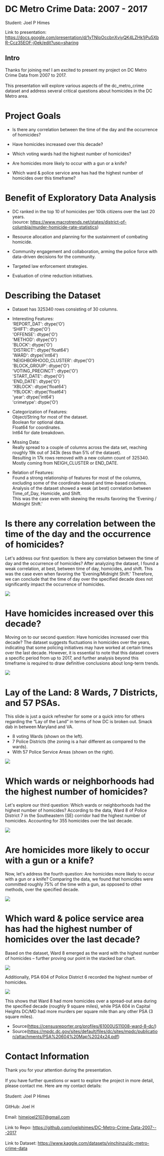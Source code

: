# DC Metro Crime Data: 2007 - 2017

Student: Joel P Himes

Link to presentation: https://docs.google.com/presentation/d/1yTNIoOccbnXvjyQK4LZHk1jPu5XbR-Ccz35EOF-j0ek/edit?usp=sharing 

## Intro
Thanks for joining me! I am excited to present my project on DC Metro Crime Data from 2007 to 2017.\
\
This presentation will explore various aspects of the dc_metro_crime dataset and address several critical questions about homicides in the DC Metro area.

# Project Goals
- Is there any correlation between the time of the day and the occurrence of homicides?

- Have homicides increased over this decade?

- Which voting wards had the highest number of homicides?

- Are homicides more likely to occur with a gun or a knife?

- Which ward & police service area has had the highest number of homicides over this timeframe?

# Benefit of Exploratory Data Analysis
- DC ranked in the top 10 of homicides per 100k citizens over the last 20 years.\
(source: https://www.macrotrends.net/states/district-of-columbia/murder-homicide-rate-statistics)

- Resource allocation and planning for the sustainment of combating homicide.

- Community engagement and collaboration, arming the police force with data-driven decisions for the community.

- Targeted law enforcement strategies.

- Evaluation of crime reduction initiatives.

# Describing the Dataset
- Dataset has 325340 rows consisting of 30 columns.

- Interesting Features:\
  ‘REPORT_DAT': dtype(‘O’)\
  ‘SHIFT': dtype('O')\
  'OFFENSE': dtype('O')\
  'METHOD': dtype('O')\
  'BLOCK': dtype('O')\
  'DISTRICT': dtype('float64')\
  'WARD': dtype('int64')\
  'NEIGHBORHOOD_CLUSTER': dtype('O')\
  'BLOCK_GROUP': dtype('O')\
  'VOTING_PRECINCT': dtype('O')\
  'START_DATE': dtype('O')\
  'END_DATE': dtype('O')\
  'XBLOCK': dtype('float64')\
  ’YBLOCK': dtype('float64')\
  'year': dtype('int64')\
  'crimetype': dtype(‘O’)

- Categorization of Features:\
  Object/String for most of the dataset.\
  Boolean for optional data.\
  Float64 for coordinates.\
  Int64 for date breakdown.

- Missing Data:\
  Really spread to a couple of columns across the data set, reaching roughly 19k out of 343k (less than 5% of the dataset).\
  Resulting in 17k rows removed with a new column count of 325340.\
  Mostly coming from NEIGH_CLUSTER or END_DATE.

- Relation of Features:\
  Found a strong relationship of features for most of the columns, excluding some of the coordinate-based and time-based columns.\
  Analysis of the dataset showed a weak (at best) correlation between Time_of_Day, Homicide, and Shift.\
  This was the case even with skewing the results favoring the ‘Evening / Midnight Shift.'

# Is there any correlation between the time of the day and the occurrence of homicides?

Let's address our first question: Is there any correlation between the time of day and the occurrence of homicides? After analyzing the dataset, I found a weak correlation, at best, between time of day, homicides, and shift. This was the case even when favoring the 'Evening/Midnight Shift.' Therefore, we can conclude that the time of day over the specified decade does not significantly impact the occurrence of homicides.

<img src="./img/Correlation_Heatmap.png">

# Have homicides increased over this decade?

Moving on to our second question: Have homicides increased over this decade? The dataset suggests fluctuations in homicides over the years, indicating that some policing initiatives may have worked at certain times over the last decade. However, it is essential to note that this dataset covers a specific period from up to 2017, and further analysis beyond this timeframe is required to draw definitive conclusions about long-term trends.

<img src="./img/Number_of_Homicides_by_Year_2008 _2017png.png">

# Lay of the Land: 8 Wards, 7 Districts, and 57 PSAs.

This slide is just a quick refresher for some or a quick intro for others regarding the “Lay of the Land” in terms of how DC is broken out. Smack dab in between Maryland and VA.
-	8 voting Wards (shown on the left).
-	7 Police Districts (the zoning is a hair different as compared to the wards).
-	With 57 Police Service Areas (shown on the right).

<img src="./img/Lay_Of_The_Land_DC.png">

# Which wards or neighborhoods had the highest number of homicides?

Let's explore our third question: Which wards or neighborhoods had the highest number of homicides? According to the data, Ward 8 of Police District 7 in the Southeastern (SE) corridor had the highest number of homicides. Accounting for 355 homicides over the last decade. 

<img src="./img/Number_of_Homicides_by_Ward.png">

# Are homicides more likely to occur with a gun or a knife?

Now, let's address the fourth question: Are homicides more likely to occur with a gun or a knife? Comparing the data, we found that homicides were committed roughly 75% of the time with a gun, as opposed to other methods, over the specified decade. 

<img src="./img/Proportion_of_Offense_by_Method.png">

# Which ward & police service area has had the highest number of homicides over the last decade?

Based on the dataset, Ward 8 emerged as the ward with the highest number of homicides – further proving our point in the stacked bar chart. 

<img src="./img/Ward_Heatmap.png">

Additionally, PSA 604 of Police District 6 recorded the highest number of homicides.
  
<img src="./img/PSA_Heatmap.png">

This shows that Ward 8 had more homicides over a spread-out area during the specified decade (roughly 9 square miles), while PSA 604 in Capital Heights DC/MD had more murders per square mile than any other PSA (3 square miles).
- Source(https://censusreporter.org/profiles/61000US11008-ward-8-dc/) 
- Source(https://mpdc.dc.gov/sites/default/files/dc/sites/mpdc/publication/attachments/PSA%20604%20Map%2024x24.pdf)

# Contact Information

Thank you for your attention during the presentation.\
\
If you have further questions or want to explore the project in more detail, please contact me. Here are my contact details:
\
\
Student: Joel P Himes\
\
GitHub: Joel H\
\
Email: himejoel2107@gmail.com\
\
Link to Repo: https://github.com/joelphimes/DC-Metro-Crime-Data-2007---2017 \
\
Link to Dataset: https://www.kaggle.com/datasets/vinchinzu/dc-metro-crime-data

